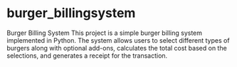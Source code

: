 # burger_billingsystem
Burger Billing System This project is a simple burger billing system implemented in Python. The system allows users to select different types of burgers along with optional add-ons, calculates the total cost based on the selections, and generates a receipt for the transaction. 
